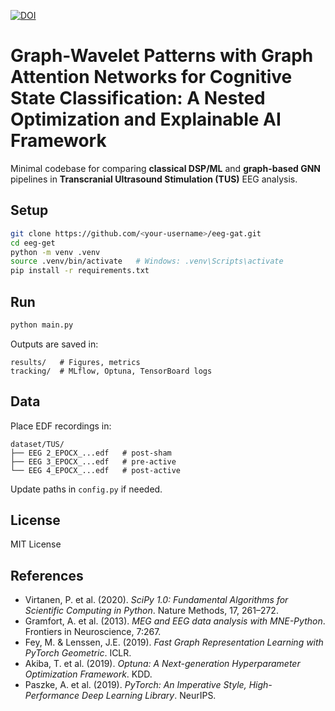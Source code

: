 [![DOI](https://zenodo.org/badge/DOI/10.5281/zenodo.17401702.svg)](https://doi.org/10.5281/zenodo.17401702)

# Graph-Wavelet Patterns with Graph Attention Networks for Cognitive State Classification: A Nested Optimization and Explainable AI Framework



Minimal codebase for comparing **classical DSP/ML** and **graph-based GNN** pipelines in **Transcranial Ultrasound Stimulation (TUS)** EEG analysis.

## Setup

```bash
git clone https://github.com/<your-username>/eeg-gat.git
cd eeg-get
python -m venv .venv
source .venv/bin/activate   # Windows: .venv\Scripts\activate
pip install -r requirements.txt
```

## Run

```bash
python main.py
```

Outputs are saved in:

```
results/   # Figures, metrics
tracking/  # MLflow, Optuna, TensorBoard logs
```

## Data

Place EDF recordings in:

```
dataset/TUS/
├── EEG 2_EPOCX_...edf   # post-sham
├── EEG 3_EPOCX_...edf   # pre-active
└── EEG 4_EPOCX_...edf   # post-active
```

Update paths in `config.py` if needed.

## License

MIT License


## References

- Virtanen, P. et al. (2020). *SciPy 1.0: Fundamental Algorithms for Scientific Computing in Python*. Nature Methods, 17, 261–272.
- Gramfort, A. et al. (2013). *MEG and EEG data analysis with MNE-Python*. Frontiers in Neuroscience, 7:267.
- Fey, M. & Lenssen, J.E. (2019). *Fast Graph Representation Learning with PyTorch Geometric*. ICLR.
- Akiba, T. et al. (2019). *Optuna: A Next-generation Hyperparameter Optimization Framework*. KDD.
- Paszke, A. et al. (2019). *PyTorch: An Imperative Style, High-Performance Deep Learning Library*. NeurIPS.
